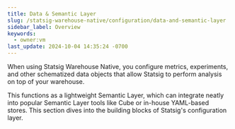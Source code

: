 ```yaml
---
title: Data & Semantic Layer
slug: /statsig-warehouse-native/configuration/data-and-semantic-layer
sidebar_label: Overview
keywords:
  - owner:vm
last_update: 2024-10-04 14:35:24 -0700
---
```


When using Statsig Warehouse Native, you configure metrics, experiments, and other schematized data objects that allow Statsig to perform analysis on top of your warehouse.

This functions as a lightweight Semantic Layer, which can integrate neatly into popular Semantic Layer tools like Cube or in-house YAML-based stores. This section dives into the building blocks of Statsig's configuration layer.
